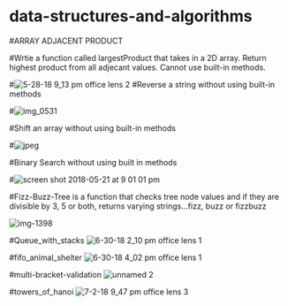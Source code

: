 # data-structures-and-algorithms


#ARRAY ADJACENT PRODUCT

#Wrtie a function called largestProduct that takes in a 2D array. Return highest product from all adjecant values. Cannot use built-in methods.

#![5-28-18 9_13 pm office lens 2](https://user-images.githubusercontent.com/33205876/40638513-94aa9258-62c0-11e8-8a72-d49fd96c83e5.jpeg)
#Reverse a string without using built-in methods

#![img_0531](https://user-images.githubusercontent.com/33205876/40329978-5422fc54-5d00-11e8-8c00-c002cb4b2cca.JPG)

#Shift an array without using built-in methods

#![jpeg](https://user-images.githubusercontent.com/33205876/40339902-56b3c06c-5d31-11e8-8faa-1e84d83d8d49.jpg)

#Binary Search without using built in methods

#![screen shot 2018-05-21 at 9 01 01 pm](https://user-images.githubusercontent.com/33205876/40341540-adfe140e-5d3a-11e8-84d2-d7dd0a31f6bf.png)


#Fizz-Buzz-Tree is a function that checks tree node values and if they are divisible by 3, 5 or both, returns varying strings...fizz, buzz or fizzbuzz

![img-1398](https://user-images.githubusercontent.com/33205876/43110818-ef4afe42-8ea2-11e8-85fd-54de93cc0f70.JPG)

#Queue_with_stacks
![6-30-18 2_10 pm office lens 1](https://user-images.githubusercontent.com/33205876/42199534-ce6a2d0c-7e43-11e8-9aab-1ca42116dca4.jpeg)

#fifo_animal_shelter
![6-30-18 4_02 pm office lens 1](https://user-images.githubusercontent.com/33205876/42199783-4898874e-7e45-11e8-9c7d-b554f0a53874.jpeg)

#multi-bracket-validation
![unnamed 2](https://user-images.githubusercontent.com/33205876/42200345-af3cdaac-7e47-11e8-9075-9ec148c37297.jpg)

#towers_of_hanoi
![7-2-18 9_47 pm office lens 3](https://user-images.githubusercontent.com/33205876/42200597-d77aeea4-7e48-11e8-9da7-3f4ace98a1c0.jpeg)






















